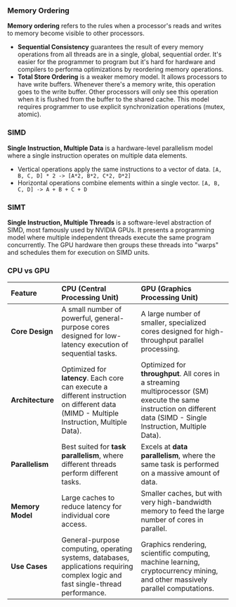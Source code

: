 ### Memory Ordering

**Memory ordering** refers to the rules when a processor's reads and writes to memory become visible to other processors.

- **Sequential Consistency** guarantees the result of every memory operations from all threads are in a single, global, sequential order. It's easier for the programmer to program but it's hard for hardware and compilers to performa optimizations by reordering memory operations.
- **Total Store Ordering** is a weaker memory model. It allows processors to have write buffers. Whenever there's a memory write, this operation goes to the write buffer. Other processors will only see this operation when it is flushed from the buffer to the shared cache. This model requires programmer to use explicit synchronization operations (mutex, atomic).

### SIMD

**Single Instruction, Multiple Data** is a hardware-level parallelism model where a single instruction operates on multiple data elements.

- Vertical operations apply the same instructions to a vector of data. `[A, B, C, D] * 2 -> [A*2, B*2, C*2, D*2]`
- Horizontal operations combine elements within a single vector. `[A, B, C, D] -> A + B + C + D`

### SIMT

**Single Instruction, Multiple Threads** is a software-level abstraction of SIMD, most famously used by NVIDIA GPUs. It presents a programming model where multiple independent threads execute the same program concurrently. The GPU hardware then groups these threads into "warps" and schedules them for execution on SIMD units.

### CPU vs GPU

| Feature | CPU (Central Processing Unit) | GPU (Graphics Processing Unit) |
| :--- | :--- | :--- |
| **Core Design** | A small number of powerful, general-purpose cores designed for low-latency execution of sequential tasks. | A large number of smaller, specialized cores designed for high-throughput parallel processing. |
| **Architecture** | Optimized for **latency**. Each core can execute a different instruction on different data (MIMD - Multiple Instruction, Multiple Data). | Optimized for **throughput**. All cores in a streaming multiprocessor (SM) execute the same instruction on different data (SIMD - Single Instruction, Multiple Data). |
| **Parallelism** | Best suited for **task parallelism**, where different threads perform different tasks. | Excels at **data parallelism**, where the same task is performed on a massive amount of data. |
| **Memory Model** | Large caches to reduce latency for individual core access. | Smaller caches, but with very high-bandwidth memory to feed the large number of cores in parallel. |
| **Use Cases** | General-purpose computing, operating systems, databases, applications requiring complex logic and fast single-thread performance. | Graphics rendering, scientific computing, machine learning, cryptocurrency mining, and other massively parallel computations. |